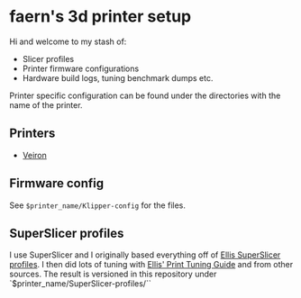 # faern's 3d printer setup

Hi and welcome to my stash of:
  * Slicer profiles
  * Printer firmware configurations
  * Hardware build logs, tuning benchmark dumps etc.

Printer specific configuration can be found under the directories with the name of the printer.

## Printers

* [Veiron](Veiron/README.md)

## Firmware config

See `$printer_name/Klipper-config` for the files.

## SuperSlicer profiles

I use SuperSlicer and I originally based everything off of [Ellis SuperSlicer profiles]. I then did
lots of tuning with [Ellis' Print Tuning Guide] and from other sources. The result is versioned in
this repository under `$printer_name/SuperSlicer-profiles/``


[Ellis SuperSlicer profiles]: https://github.com/AndrewEllis93/Ellis-SuperSlicer-Profiles
[Ellis' Print Tuning Guide]: https://ellis3dp.com/Print-Tuning-Guide
